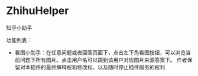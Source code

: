 # ZhihuHelper
知乎小助手

功能列表：
+ 看图小助手：在任意问题或者回答页面下，点击左下角看图按钮，可以浏览当前问题下所有图片。点击用户名可以跳到该用户对应图片来源答案下。
作者保留对本插件的最终解释权和修改权，以及随时停止插件服务的权利



